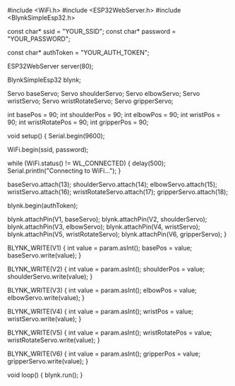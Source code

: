 #include <WiFi.h>
#include <ESP32WebServer.h>
#include <BlynkSimpleEsp32.h>

const char* ssid = "YOUR_SSID";
const char* password = "YOUR_PASSWORD";

const char* authToken = "YOUR_AUTH_TOKEN";

ESP32WebServer server(80);

BlynkSimpleEsp32 blynk;

Servo baseServo;
Servo shoulderServo;
Servo elbowServo;
Servo wristServo;
Servo wristRotateServo;
Servo gripperServo;

int basePos = 90;
int shoulderPos = 90;
int elbowPos = 90;
int wristPos = 90;
int wristRotatePos = 90;
int gripperPos = 90;

void setup() {
  Serial.begin(9600);

  WiFi.begin(ssid, password);

  while (WiFi.status() != WL_CONNECTED) {
    delay(500);
    Serial.println("Connecting to WiFi...");
  }

  baseServo.attach(13);
  shoulderServo.attach(14);
  elbowServo.attach(15);
  wristServo.attach(16);
  wristRotateServo.attach(17);
  gripperServo.attach(18);

  blynk.begin(authToken);

  blynk.attachPin(V1, baseServo);
  blynk.attachPin(V2, shoulderServo);
  blynk.attachPin(V3, elbowServo);
  blynk.attachPin(V4, wristServo);
  blynk.attachPin(V5, wristRotateServo);
  blynk.attachPin(V6, gripperServo);
}

BLYNK_WRITE(V1) {
  int value = param.asInt();
  basePos = value;
  baseServo.write(value);
}

BLYNK_WRITE(V2) {
  int value = param.asInt();
  shoulderPos = value;
  shoulderServo.write(value);
}

BLYNK_WRITE(V3) {
  int value = param.asInt();
  elbowPos = value;
  elbowServo.write(value);
}

BLYNK_WRITE(V4) {
  int value = param.asInt();
  wristPos = value;
  wristServo.write(value);
}

BLYNK_WRITE(V5) {
  int value = param.asInt();
  wristRotatePos = value;
  wristRotateServo.write(value);
}

BLYNK_WRITE(V6) {
  int value = param.asInt();
  gripperPos = value;
  gripperServo.write(value);
}

void loop() {
  blynk.run();
}
